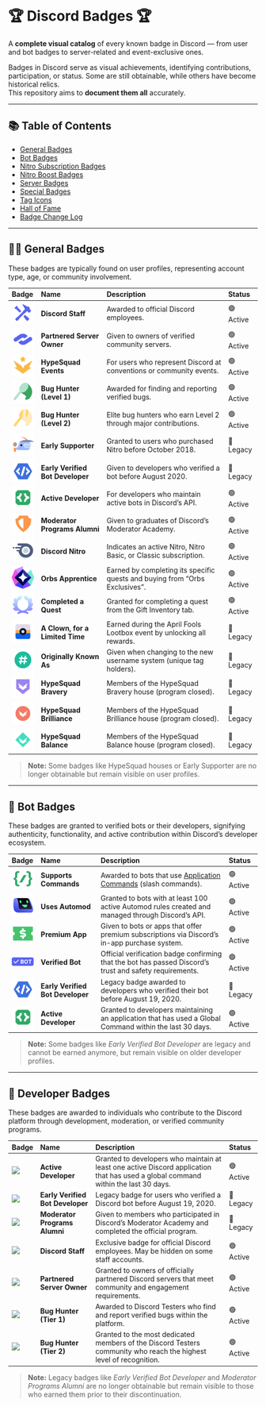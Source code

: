# 🏆 Discord Badges 🏆

A **complete visual catalog** of every known badge in Discord — from user and bot badges to server-related and event-exclusive ones.  

Badges in Discord serve as visual achievements, identifying contributions, participation, or status. Some are still obtainable, while others have become historical relics.  
This repository aims to **document them all** accurately.

---

## 📚 Table of Contents

- [General Badges](#-general-badges)  
- [Bot Badges](#-bot-badges)  
- [Nitro Subscription Badges](#-nitro-subscription-badges)  
- [Nitro Boost Badges](#-nitro-boost-badges)  
- [Server Badges](#-server-badges)  
- [Special Badges](#-special-badges)  
- [Tag Icons](#-tag-icons)  
- [Hall of Fame](#-hall-of-fame)  
- [Badge Change Log](#-badge-change-log)

---

## 🧍‍♂️ General Badges

These badges are typically found on user profiles, representing account type, age, or community involvement.

| Badge | Name | Description | Status |
|:------|:------|:-------------|:--------|
| <img src="/assets/discordstaff.svg" width="48"> | **Discord Staff** | Awarded to official Discord employees. | 🟢 Active |
| <img src="/assets/discordpartner.svg" width="48"> | **Partnered Server Owner** | Given to owners of verified community servers. | 🟢 Active |
| <img src="/assets/hypesquadevents.svg" width="48"> | **HypeSquad Events** | For users who represent Discord at conventions or community events. | 🟢 Active |
| <img src="/assets/discordbughunter1.svg" width="48"> | **Bug Hunter (Level 1)** | Awarded for finding and reporting verified bugs. | 🟢 Active |
| <img src="/assets/discordbughunter2.svg" width="48"> | **Bug Hunter (Level 2)** | Elite bug hunters who earn Level 2 through major contributions. | 🟢 Active |
| <img src="/assets/discordearlysupporter.svg" width="48"> | **Early Supporter** | Granted to users who purchased Nitro before October 2018. | 🔴 Legacy |
| <img src="/assets/discordbotdev.svg" width="48"> | **Early Verified Bot Developer** | Given to developers who verified a bot before August 2020. | 🔴 Legacy |
| <img src="/assets/activedeveloper.svg" width="48"> | **Active Developer** | For developers who maintain active bots in Discord’s API. | 🟢 Active |
| <img src="/assets/discordmod.svg" width="48"> | **Moderator Programs Alumni** | Given to graduates of Discord’s Moderator Academy. | 🟢 Active |
| <img src="/assets/discordnitro.svg" width="48"> | **Discord Nitro** | Indicates an active Nitro, Nitro Basic, or Classic subscription. | 🟢 Active |
| <img src="/assets/orb.svg" width="48"> | **Orbs Apprentice** | Earned by completing its specific quests and buying from “Orbs Exclusives”. | 🟢 Active |
| <img src="/assets/quest.png" width="48"> | **Completed a Quest** | Granted for completing a quest from the Gift Inventory tab. | 🟢 Active |
| <img src="/assets/special/discordlootbox.svg" width="48"> | **A Clown, for a Limited Time** | Earned during the April Fools Lootbox event by unlocking all rewards. | 🔴 Legacy |
| <img src="/assets/username.png" width="48"> | **Originally Known As** | Given when changing to the new username system (unique tag holders). | 🔴 Legacy |
| <img src="/assets/hypesquadbravery.svg" width="48"> | **HypeSquad Bravery** | Members of the HypeSquad Bravery house (program closed). | 🔴 Legacy |
| <img src="/assets/hypesquadbrilliance.svg" width="48"> | **HypeSquad Brilliance** | Members of the HypeSquad Brilliance house (program closed). | 🔴 Legacy |
| <img src="/assets/hypesquadbalance.svg" width="48"> | **HypeSquad Balance** | Members of the HypeSquad Balance house (program closed). | 🔴 Legacy |

> **Note:** Some badges like HypeSquad houses or Early Supporter are no longer obtainable but remain visible on user profiles.

---

## 🤖 Bot Badges

These badges are granted to verified bots or their developers, signifying authenticity, functionality, and active contribution within Discord’s developer ecosystem.

| Badge | Name | Description | Status |
|:------|:------|:-------------|:--------|
| <img src="/assets/bot/supportscommands.svg" width="48"> | **Supports Commands** | Awarded to bots that use [Application Commands](https://discord.com/blog/welcome-to-the-new-era-of-discord-apps) (slash commands). | 🟢 Active |
| <img src="/assets/bot/automod.svg" width="48"> | **Uses Automod** | Granted to bots with at least 100 active Automod rules created and managed through Discord’s API. | 🟢 Active |
| <img src="/assets/bot/premiumbot.png" width="48"> | **Premium App** | Given to bots or apps that offer premium subscriptions via Discord’s in-app purchase system. | 🟢 Active |
| <img src="/assets/bot/verifiedbot.svg" width="48"> | **Verified Bot** | Official verification badge confirming that the bot has passed Discord’s trust and safety requirements. | 🟢 Active |
| <img src="/assets/bot/earlyverifiedbot.svg" width="48"> | **Early Verified Bot Developer** | Legacy badge awarded to developers who verified their bot before August 19, 2020. | 🔴 Legacy |
| <img src="/assets/bot/activedeveloper.svg" width="48"> | **Active Developer** | Granted to developers maintaining an application that has used a Global Command within the last 30 days. | 🟢 Active |

> **Note:** Some badges like *Early Verified Bot Developer* are legacy and cannot be earned anymore, but remain visible on older developer profiles.

---

## 🧠 Developer Badges

These badges are awarded to individuals who contribute to the Discord platform through development, moderation, or verified community programs.

| Badge | Name | Description | Status |
|:------|:------|:-------------|:--------|
| <img src="/assets/developer/activedeveloper.svg" width="48"> | **Active Developer** | Granted to developers who maintain at least one active Discord application that has used a global command within the last 30 days. | 🟢 Active |
| <img src="/assets/developer/earlybotdev.svg" width="48"> | **Early Verified Bot Developer** | Legacy badge for users who verified a Discord bot before August 19, 2020. | 🔴 Legacy |
| <img src="/assets/developer/modprogramsalumni.svg" width="48"> | **Moderator Programs Alumni** | Given to members who participated in Discord’s Moderator Academy and completed the official program. | 🔴 Legacy |
| <img src="/assets/developer/discordstaff.svg" width="48"> | **Discord Staff** | Exclusive badge for official Discord employees. May be hidden on some staff accounts. | 🟢 Active |
| <img src="/assets/developer/partneredserverowner.svg" width="48"> | **Partnered Server Owner** | Granted to owners of officially partnered Discord servers that meet community and engagement requirements. | 🟢 Active |
| <img src="/assets/developer/bughunter1.svg" width="48"> | **Bug Hunter (Tier 1)** | Awarded to Discord Testers who find and report verified bugs within the platform. | 🟢 Active |
| <img src="/assets/developer/bughunter2.svg" width="48"> | **Bug Hunter (Tier 2)** | Granted to the most dedicated members of the Discord Testers community who reach the highest level of recognition. | 🟢 Active |

> **Note:** Legacy badges like *Early Verified Bot Developer* and *Moderator Programs Alumni* are no longer obtainable but remain visible to those who earned them prior to their discontinuation.


